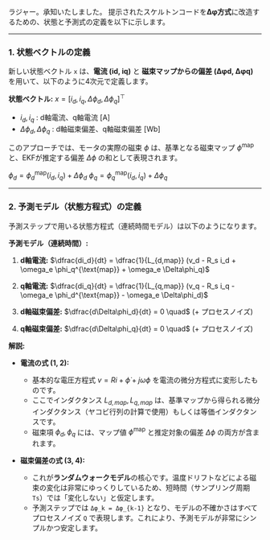 ラジャー。承知いたしました。
提示されたスケルトンコードを**Δφ方式**に改造するための、状態と予測式の定義を以下に示します。

---

### 1. 状態ベクトルの定義

新しい状態ベクトル `x` は、**電流 (id, iq)** と **磁束マップからの偏差 (Δφd, Δφq)** を用いて、以下のように4次元で定義します。

**状態ベクトル:**
$x = [i_d, i_q, \Delta\phi_d, \Delta\phi_q]^\top$

* $i_d, i_q$ : d軸電流、q軸電流 [A]
* $\Delta\phi_d, \Delta\phi_q$ : d軸磁束偏差、q軸磁束偏差 [Wb]

このアプローチでは、モータの実際の磁束 $\phi$ は、基準となる磁束マップ $\phi^{\text{map}}$ と、EKFが推定する偏差 $\Delta\phi$ の和として表現されます。

$\phi_d = \phi_d^{\text{map}}(i_d, i_q) + \Delta\phi_d$
$\phi_q = \phi_q^{\text{map}}(i_d, i_q) + \Delta\phi_q$

---

### 2. 予測モデル（状態方程式）の定義

予測ステップで用いる状態方程式（連続時間モデル）は以下のようになります。

**予測モデル（連続時間）:**

1.  **d軸電流:**
    $\dfrac{di_d}{dt} = \dfrac{1}{L_{d,map}} (v_d - R_s i_d + \omega_e \phi_q^{\text{map}} + \omega_e \Delta\phi_q)$

2.  **q軸電流:**
    $\dfrac{di_q}{dt} = \dfrac{1}{L_{q,map}} (v_q - R_s i_q - \omega_e \phi_d^{\text{map}} - \omega_e \Delta\phi_d)$

3.  **d軸磁束偏差:**
    $\dfrac{d\Delta\phi_d}{dt} = 0 \quad$ (+ プロセスノイズ)

4.  **q軸磁束偏差:**
    $\dfrac{d\Delta\phi_q}{dt} = 0 \quad$ (+ プロセスノイズ)

**解説:**

* **電流の式 (1, 2):**
    * 基本的な電圧方程式 $v = Ri + \dot{\phi} + j\omega\phi$ を電流の微分方程式に変形したものです。
    * ここでインダクタンス $L_{d,map}, L_{q,map}$ は、基準マップから得られる微分インダクタンス（ヤコビ行列の計算で使用）もしくは等価インダクタンスです。
    * 磁束項 $\phi_d, \phi_q$ には、マップ値 $\phi^{\text{map}}$ と推定対象の偏差 $\Delta\phi$ の両方が含まれます。

* **磁束偏差の式 (3, 4):**
    * これが**ランダムウォークモデル**の核心です。温度ドリフトなどによる磁束の変化は非常にゆっくりしているため、短時間（サンプリング周期 `Ts`）では「変化しない」と仮定します。
    * 予測ステップでは `Δφ_k = Δφ_{k-1}` となり、モデルの不確かさはすべてプロセスノイズ `Q` で表現します。これにより、予測モデルが非常にシンプルかつ安定します。